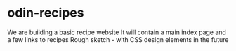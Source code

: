 # odin-recipes
We are building a basic recipe website 
It will contain a main index page and a few links to recipes 
Rough sketch - with CSS design elements in the future 


